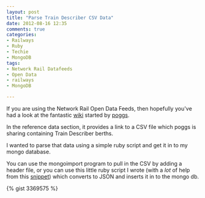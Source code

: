 ```yaml
---
layout: post
title: "Parse Train Describer CSV Data"
date: 2012-08-16 12:35
comments: true
categories:
- Railways
- Ruby
- Techie
- MongoDB
tags:
- Network Rail Datafeeds
- Open Data
- railways
- MongoDB

---
```

If you are using the Network Rail Open Data Feeds, then hopefully you've had a look at the fantastic [wiki](http://wiki.openraildata.info/index.php/TD_Berth_Steps) started by [poggs](http://twitter.com/poggs). 

In the reference data section, it provides a link to a CSV file which poggs is sharing containing Train Describer berths.

I wanted to parse that data using a simple ruby script and get it in to my mongo database. 

You can use the mongoimport program to pull in the CSV by adding a header file, or you can use this little ruby script I wrote (with a *lot* of help from this [snippet](http://www.dzone.com/snippets/turn-csv-headers-array-hashes)) which converts to JSON and inserts it in to the mongo db.

{% gist 3369575 %}


